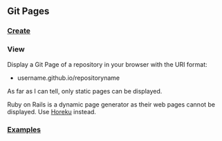 ## Git Pages

### [Create](https://pages.github.com/)

### View

Display a Git Page of a repository in your browser with the URI format:
- username.github.io/repositoryname

As far as I can tell, only static pages can be displayed.

Ruby on Rails is a dynamic page generator as their web pages cannot be displayed. Use [Horeku](https://www.heroku.com/) instead.

### [Examples](https://github.com/showcases/github-pages-examples)
